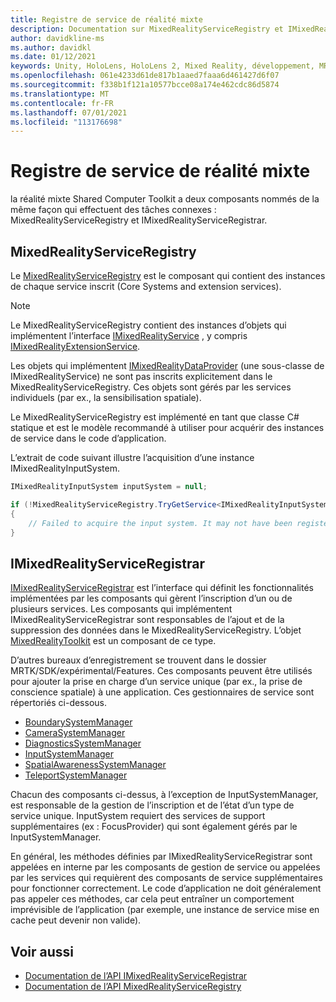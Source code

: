 ```yaml
---
title: Registre de service de réalité mixte
description: Documentation sur MixedRealityServiceRegistry et IMixedRealityServiceRegistrar
author: davidkline-ms
ms.author: davidkl
ms.date: 01/12/2021
keywords: Unity, HoloLens, HoloLens 2, Mixed Reality, développement, MRTK
ms.openlocfilehash: 061e4233d61de817b1aaed7faaa6d461427d6f07
ms.sourcegitcommit: f338b1f121a10577bcce08a174e462cdc86d5874
ms.translationtype: MT
ms.contentlocale: fr-FR
ms.lasthandoff: 07/01/2021
ms.locfileid: "113176698"
---
```

# <a name="mixed-reality-service-registry"></a>Registre de service de réalité mixte

la réalité mixte Shared Computer Toolkit a deux composants nommés de la même façon qui effectuent des tâches connexes : MixedRealityServiceRegistry et IMixedRealityServiceRegistrar.

## <a name="mixedrealityserviceregistry"></a>MixedRealityServiceRegistry

Le [MixedRealityServiceRegistry](xref:Microsoft.MixedReality.Toolkit.MixedRealityServiceRegistry) est le composant qui contient des instances de chaque service inscrit (Core Systems and extension services).

> [!NOTE]
> Le MixedRealityServiceRegistry contient des instances d’objets qui implémentent l’interface [IMixedRealityService](xref:Microsoft.MixedReality.Toolkit.IMixedRealityService) , y compris [IMixedRealityExtensionService](xref:Microsoft.MixedReality.Toolkit.IMixedRealityExtensionService).
>
>Les objets qui implémentent [IMixedRealityDataProvider](xref:Microsoft.MixedReality.Toolkit.IMixedRealityDataProvider) (une sous-classe de IMixedRealityService) ne sont pas inscrits explicitement dans le MixedRealityServiceRegistry. Ces objets sont gérés par les services individuels (par ex., la sensibilisation spatiale).

Le MixedRealityServiceRegistry est implémenté en tant que classe C# statique et est le modèle recommandé à utiliser pour acquérir des instances de service dans le code d’application.

L’extrait de code suivant illustre l’acquisition d’une instance IMixedRealityInputSystem.

```c#
IMixedRealityInputSystem inputSystem = null;

if (!MixedRealityServiceRegistry.TryGetService<IMixedRealityInputSystem>(out inputSystem))
{
    // Failed to acquire the input system. It may not have been registered
}
```

## <a name="imixedrealityserviceregistrar"></a>IMixedRealityServiceRegistrar

[IMixedRealityServiceRegistrar](xref:Microsoft.MixedReality.Toolkit.IMixedRealityServiceRegistrar) est l’interface qui définit les fonctionnalités implémentées par les composants qui gèrent l’inscription d’un ou de plusieurs services. Les composants qui implémentent IMixedRealityServiceRegistrar sont responsables de l’ajout et de la suppression des données dans le MixedRealityServiceRegistry. L’objet [MixedRealityToolkit](xref:Microsoft.MixedReality.Toolkit.MixedRealityToolkit) est un composant de ce type.

D’autres bureaux d’enregistrement se trouvent dans le dossier MRTK/SDK/expérimental/Features. Ces composants peuvent être utilisés pour ajouter la prise en charge d’un service unique (par ex., la prise de conscience spatiale) à une application. Ces gestionnaires de service sont répertoriés ci-dessous.

- [BoundarySystemManager](xref:Microsoft.MixedReality.Toolkit.Experimental.Boundary.BoundarySystemManager)
- [CameraSystemManager](xref:Microsoft.MixedReality.Toolkit.Experimental.CameraSystem.CameraSystemManager)
- [DiagnosticsSystemManager](xref:Microsoft.MixedReality.Toolkit.Experimental.Diagnostics.DiagnosticsSystemManager)
- [InputSystemManager](xref:Microsoft.MixedReality.Toolkit.Experimental.Input.InputSystemManager)
- [SpatialAwarenessSystemManager](xref:Microsoft.MixedReality.Toolkit.Experimental.SpatialAwareness.SpatialAwarenessSystemManager)
- [TeleportSystemManager](xref:Microsoft.MixedReality.Toolkit.Experimental.Teleport.TeleportSystemManager)

Chacun des composants ci-dessus, à l’exception de InputSystemManager, est responsable de la gestion de l’inscription et de l’état d’un type de service unique. InputSystem requiert des services de support supplémentaires (ex : FocusProvider) qui sont également gérés par le InputSystemManager.

En général, les méthodes définies par IMixedRealityServiceRegistrar sont appelées en interne par les composants de gestion de service ou appelées par les services qui requièrent des composants de service supplémentaires pour fonctionner correctement. Le code d’application ne doit généralement pas appeler ces méthodes, car cela peut entraîner un comportement imprévisible de l’application (par exemple, une instance de service mise en cache peut devenir non valide).

## <a name="see-also"></a>Voir aussi

- [Documentation de l’API IMixedRealityServiceRegistrar](xref:Microsoft.MixedReality.Toolkit.IMixedRealityServiceRegistrar)
- [Documentation de l’API MixedRealityServiceRegistry](xref:Microsoft.MixedReality.Toolkit.MixedRealityServiceRegistry)
